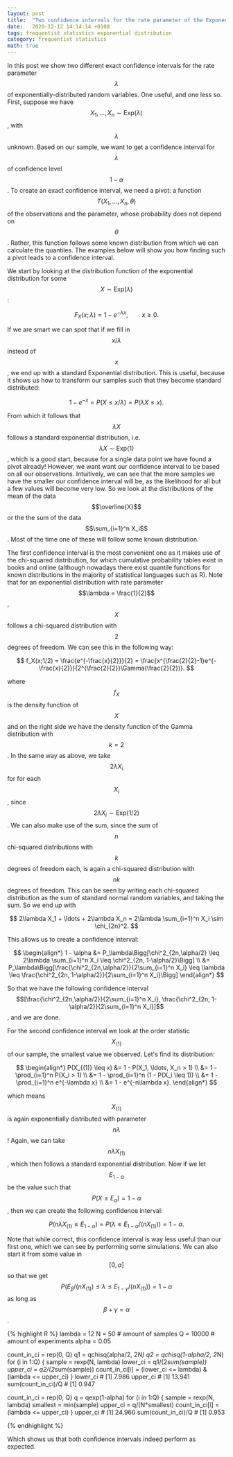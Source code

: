 ```yaml
---
layout: post
title:  "Two confidence intervals for the rate parameter of the Exponential distribution"
date:   2020-12-12 14:14:14 +0100
tags: frequentist statistics exponential distribution
category: frequentist statistics
math: true
---
```


In this post we show two different exact confidence intervals for the rate parameter $$\lambda$$ of exponentially-distributed random variables. One useful, and one less so.
First, suppose we have $$X_1, \ldots, X_n \sim \text{Exp}(\lambda)$$, with $$\lambda$$ unknown. Based on our sample, we want to get a confidence interval for $$\lambda$$ of confidence level $$1-\alpha$$.
To create an exact confidence interval, we need a pivot: a function $$T(X_1, \ldots, X_n, \theta)$$ of the observations and the parameter, whose probability does not depend on $$\theta$$. Rather, this function follows some known distribution from which we can calculate the quantiles. The examples below will show you how finding such a pivot leads to a confidence interval.

We start by looking at the distribution function of the exponential distribution for some $$X \sim \text{Exp}(\lambda)$$:

$$ 
F_X(x;\lambda) = 1 - e^{-\lambda x}, \qquad x \geq 0. 
$$

If we are smart we can spot that if we fill in $$x/\lambda$$ instead of $$x$$, we end up with a standard Exponential distribution. This is useful, because it shows us how to transform our samples such that they become standard distributed:

$$
1 - e^{-x} = P(X \leq x/\lambda) = P(\lambda X \leq x).
$$

From which it follows that $$\lambda X$$ follows a standard exponential distribution, i.e. $$ \lambda X \sim \text{Exp}(1)$$, which is a good start, because for a single data point we have found a pivot already! However, we want want our confidence interval to be based on all our observations. Intuitively, we can see that the more samples we have the smaller our confidence interval will be, as the likelihood for all but a few values will become very low. So we look at the distributions of the mean of the data $$\overline{X}$$ or the the sum of the data $$\sum_{i=1}^n X_i$$. Most of the time one of these will follow some known distribution.

The first confidence interval is the most convenient one as it makes use of the chi-squared distribution, for which cumulative probability tables exist in books and online (although nowadays there exist quantile functions for known distributions in the majority of statistical languages such as R). Note that for an exponential distribution with rate parameter $$\lambda = \frac{1}{2}$$, $$X$$ follows a chi-squared distribution with $$2$$ degrees of freedom. We can see this in the following way:

$$ 
f_X(x;1/2) = \frac{e^{-\frac{x}{2}}}{2} = \frac{x^{\frac{2}{2}-1}e^{-\frac{x}{2}}}{2^{\frac{2}{2}}\Gamma(\frac{2}{2})}.
$$

where $$f_X$$ is the density function of $$X$$ and on the right side we have the density function of the Gamma distribution with $$k = 2$$.
In the same way as above, we take $$2\lambda X_i$$ for for each $$X_i$$, since $$2\lambda X_i \sim \text{Exp}(1/2)$$ . We can also make use of the sum, since the sum of $$n$$ chi-squared distributions with $$k$$ degrees of freedom each, is again a chi-squared distribution with $$nk$$ degrees of freedom. This can be seen by writing each chi-squared distribution as the sum of standard normal random variables, and taking the sum. So we end up with 

$$
2\lambda X_1 + \ldots + 2\lambda X_n = 2\lambda \sum_{i=1}^n X_i \sim \chi_{2n}^2.
$$

This allows us to create a confidence interval:

$$
\begin{align*} 
1 - \alpha &= P_\lambda\Bigg[\chi^2_{2n,\alpha/2} \leq 2\lambda \sum_{i=1}^n X_i \leq \chi^2_{2n, 1-\alpha/2}\Bigg] \\ &= P_\lambda\Bigg[\frac{\chi^2_{2n,\alpha/2}}{2\sum_{i=1}^n X_i} \leq \lambda  \leq \frac{\chi^2_{2n, 1-\alpha/2}}{2\sum_{i=1}^n X_i}\Bigg]
\end{align*}
$$

So that we have the following confidence interval $$[\frac{\chi^2_{2n,\alpha/2}}{2\sum_{i=1}^n X_i}, \frac{\chi^2_{2n, 1-\alpha/2}}{2\sum_{i=1}^n X_i}]$$, and we are done. 

For the second confidence interval we look at the order statistic $$X_{(1)}$$ of our sample, the smallest value we observed. Let's find its distribution:

$$ 
\begin{align*}
P(X_{(1)} \leq x) &= 1 - P(X_1, \ldots, X_n > 1) \\ &= 1 - \prod_{i=1}^n P(X_i > 1) \\ &= 1 - \prod_{i=1}^n (1 - P(X_i \leq 1)) \\ &= 1 - \prod_{i=1}^n e^{-\lambda x} \\ &= 1 - e^{-n\lambda x}.
\end{align*}
$$

which means $$X_{(1)}$$ is again exponentially distributed with parameter $$n\lambda$$! Again, we can take $$n\lambda X_{(1)}$$, which then follows a standard exponential distribution. Now if we let $$E_{1-\alpha}$$ be the value such that $$P(X \leq E_{\alpha}) = 1-\alpha$$, then we can create the following confidence interval: 

$$
P(n\lambda X_{(1)} \leq E_{1-\alpha}) = P(\lambda \leq E_{1-\alpha}/(nX_{(1)})) = 1-\alpha.
$$

Note that while correct, this confidence interval is way less useful than our first one, which we can see by performing some simulations. We can also start it from some value in $$[0, \alpha]$$ so that we get $$P(E_{\beta}/(nX_{(1)}) \leq \lambda \leq E_{1-\gamma}/(nX_{(1)})) = 1-\alpha$$ as long as $$\beta + \gamma = \alpha$$.

{% highlight R %}
lambda = 12
N = 50 # amount of samples
Q = 10000 # amount of experiments
alpha = 0.05

count_in_ci = rep(0, Q)
q1 = qchisq(alpha/2, 2*N)
q2 = qchisq(1-alpha/2, 2*N)
for (i in 1:Q) { 
	sample = rexp(N, lambda)
	lower_ci = q1/(2*sum(sample))
	upper_ci = q2/(2*sum(sample))
	count_in_ci[i] = (lower_ci <= lambda) & (lambda <= upper_ci)
}
lower_ci # [1] 7.986
upper_ci # [1] 13.941
sum(count_in_ci)/Q # [1] 0.947

count_in_ci = rep(0, Q)
q = qexp(1-alpha)
for (i in 1:Q) { 
	sample = rexp(N, lambda)
	smallest = min(sample)
	upper_ci = q/(N*smallest)
	count_in_ci[i] = (lambda <= upper_ci)
}
upper_ci # [1] 24.960
sum(count_in_ci)/Q # [1] 0.953

{% endhighlight %}

Which shows us that both confidence intervals indeed perform as expected.